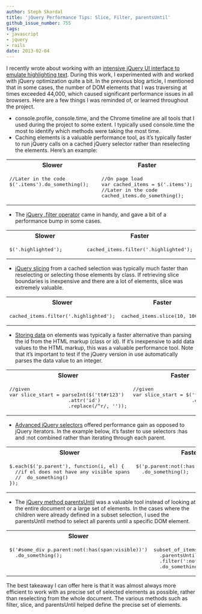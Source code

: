 ```yaml
---
author: Steph Skardal
title: 'jQuery Performance Tips: Slice, Filter, parentsUntil'
github_issue_number: 755
tags:
- javascript
- jquery
- rails
date: 2013-02-04
---
```




I recently wrote about working with an [intensive jQuery UI interface to emulate highlighting text](/blog/2013/01/javascript-driven-interactive). During this work, I experimented with and worked with jQuery optimization quite a bit. In the previous blog article, I mentioned that in some cases, the number of DOM elements that I was traversing at times exceeded 44,000, which caused significant performance issues in all browsers. Here are a few things I was reminded of, or learned throughout the project. 

- console.profile, console.time, and the Chrome timeline are all tools that I used during the project to some extent. I typically used console.time the most to identify which methods were taking the most time.
- Caching elements is a valuable performance tool, as it’s typically faster to run jQuery calls on a cached jQuery selector rather than reselecting the elements. Here’s an example:

<table cellpadding="0" cellspacing="0" width="100%"><tbody><tr> <th align="center" width="50%">Slower</th> <th align="center" width="50%">Faster</th> </tr>
<tr> <td valign="top" width="50%"><pre class="brush:javascript">//Later in the code
$('.items').do_something();
</pre></td> <td valign="top" width="50%"><pre class="brush:javascript">//On page load
var cached_items = $('.items');
//Later in the code
cached_items.do_something();
</pre></td> </tr></tbody></table>

- The [jQuery .filter operator](https://api.jquery.com/filter/) came in handy, and gave a bit of a performance bump in some cases.

<table cellpadding="0" cellspacing="0" width="100%"><tbody><tr> <th align="center" width="50%">Slower</th> <th align="center" width="50%">Faster</th> </tr>
<tr> <td valign="top" width="50%"><pre class="brush:javascript">$('.highlighted');
</pre></td> <td valign="top" width="50%"><pre class="brush:javascript">cached_items.filter('.highlighted');
</pre></td> </tr></tbody></table>

- [jQuery slicing](https://api.jquery.com/slice/) from a cached selection was typically much faster than reselecting or selecting those elements by class. If retrieving slice boundaries is inexpensive and there are a lot of elements, slice was extremely valuable.

<table cellpadding="0" cellspacing="0" width="100%"><tbody><tr> <th align="center" width="50%">Slower</th> <th align="center" width="50%">Faster</th> </tr>
<tr> <td valign="top" width="50%"><pre class="brush:javascript">cached_items.filter('.highlighted');
</pre></td> <td valign="top" width="50%"><pre class="brush:javascript">cached_items.slice(10, 100);
</pre></td> </tr></tbody></table>

- [Storing data](https://api.jquery.com/jQuery.data/) on elements was typically a faster alternative than parsing the id from the HTML markup (class or id). If it’s inexpensive to add data values to the HTML markup, this was a valuable performance tool. Note that it’s important to test if the jQuery version in use automatically parses the data value to an integer.

<table cellpadding="0" cellspacing="0" width="100%"><tbody><tr> <th align="center" width="50%">Slower</th> <th align="center" width="50%">Faster</th> </tr>
<tr> <td valign="top" width="50%"><pre class="brush:javascript">//given <tt data-id="123" id="r123"></tt>
var slice_start = parseInt($('tt#r123')
                    .attr('id')
                    .replace(/^r/, ''));
</pre></td> <td valign="top" width="50%"><pre class="brush:javascript">//given <tt data-id="123" id="r123"></tt>
var slice_start = $('tt#r123')
                    .data('id');
</pre></td> </tr></tbody></table>

- [Advanced jQuery selectors](https://www.w3schools.com/jquery/jquery_ref_selectors.asp) offered performance gain as opposed to jQuery iterators. In the example below, it’s faster to use selectors :has and :not combined rather than iterating through each parent.

<table cellpadding="0" cellspacing="0" width="100%"><tbody><tr> <th align="center" width="50%">Slower</th> <th align="center" width="50%">Faster</th> </tr>
<tr> <td valign="top" width="50%"><pre class="brush:javascript">$.each($('p.parent'), function(i, el) {
  //if el does not have any visible spans
  //  do_something()
});
</pre></td> <td valign="top" width="50%"><pre class="brush:javascript">$('p.parent:not(:has(span:visible))')
  .do_something();
</pre></td> </tr></tbody></table>

- The [jQuery method parentsUntil](https://api.jquery.com/parentsUntil/) was a valuable tool instead of looking at the entire document or a large set of elements. In the cases where the children were already defined in a subset selection, I  used the parentsUntil method to select all parents until a specific DOM element.

<table cellpadding="0" cellspacing="0" width="100%"><tbody><tr> <th align="center" width="50%">Slower</th> <th align="center" width="50%">Faster</th> </tr>
<tr> <td valign="top" width="50%"><pre class="brush:javascript">$('#some_div p.parent:not(:has(span:visible))')
  .do_something();
</pre></td> <td valign="top" width="50%"><pre class="brush:javascript">subset_of_items
  .parentsUntil('#some_div')
  .filter(':not(:has(span:visible))')
  .do_something();
</pre></td> </tr></tbody></table>

The best takeaway I can offer here is that it was almost always more efficient to work with as precise set of selected elements as possible, rather than reselecting from the whole document. The various methods such as filter, slice, and parentsUntil helped define the precise set of elements.


